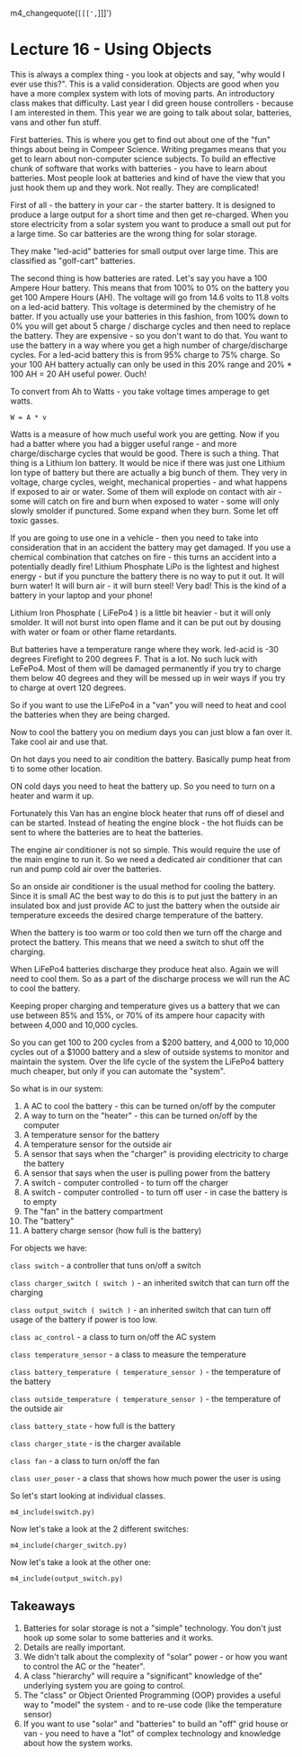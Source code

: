 m4_changequote(`[[[',`]]]')

# Lecture 16 - Using Objects

This is always a complex thing - you look at objects and say, "why would I ever use this?".
This is a valid consideration.  Objects are good when you have a more complex system
with lots of moving parts.   An introductory class makes that difficulty.  Last year I
did green house controllers - because I am interested in them.    This year we
are going to talk about solar, batteries, vans and other fun stuff.

First batteries.  This is where you get to find out about one of the "fun" things about
being in Compeer Science.   Writing pregames means that you get to learn about non-computer science
subjects.   To build an effective chunk of software that works with batteries - you have to learn
about batteries.  Most people look at batteries and kind of have the view that you just hook them
up and they work.  Not really.  They are complicated!

First of all - the battery in your car - the starter battery.  It is designed to produce
a large output for a short time and then get re-charged.  When you store electricity from
a solar system you want to produce a small out put for a large time.  So car batteries are
the wrong thing for solar storage.

They make "led-acid" batteries for small output over large time.  This are classified as
"golf-cart" batteries.  

The second thing is how batteries are rated.  Let's say you have a 100 Ampere Hour battery.
This means that from 100% to 0% on the battery you get 100 Ampere Hours (AH).  The voltage
will go from 14.6 volts to  11.8 volts on a led-acid battery.  This voltage is determined
by the chemistry of he batter.  If you actually use your batteries in this fashion, from
100% down to 0% you will get about 5 charge / discharge cycles and then need to replace
the battery.  They are expensive - so you don't want to do that.  You want to use the
battery in a way where you get a high number of charge/discharge cycles.  For a 
led-acid battery this is from 95% charge to 75% charge.  So your 100 AH battery actually
can only be used in this 20% range and 20% * 100 AH = 20 AH useful power.  Ouch!

To convert from Ah to Watts - you take voltage times amperage to get watts.

```
W = A * v
```

Watts is a measure of how much useful work you are getting.   Now if you had a 
batter where you had a bigger useful range - and more charge/discharge cycles 
that would be good.   There is such a thing.  That thing is a Lithium Ion
battery.  It would be nice if there was just one Lithium Ion type of battery
but there are actually a big bunch of them.  They very in voltage, charge
cycles,  weight, mechanical properties - and what happens if exposed to
air or water.   Some of them will explode on contact with air - some will
catch on fire and burn when exposed to water - some will only slowly smolder
if punctured.  Some expand when they burn.  Some let off toxic gasses.

If you are going to use one in a vehicle - then you need to take into 
consideration that in an accident the battery may get damaged.  If you use
a chemical combination that catches on fire - this turns an accident into
a potentially deadly fire!   Lithium Phosphate LiPo is the lightest and
highest energy - but if you puncture the battery there is no way to 
put it out.  It will burn water!  It will burn air - it will burn steel!
Very bad!  This is the kind of a battery in your laptop and your phone!

Lithium Iron Phosphate ( LiFePo4 ) is a little bit heavier - but it will only
smolder.   It will not burst into open flame and it can be put out by dousing
with water or foam or other flame retardants. 

But batteries have a temperature range where they work. led-acid is -30 degrees Firefight to 200 degrees F.
That is a lot.   No such luck with LeFePo4.  Most of them will be damaged permanently if you try to
charge them below 40 degrees and they will be messed up in weir ways if you try to charge at overt 120
degrees.

So if you want to use the LiFePo4 in a "van" you will need to heat and cool
the batteries when they are being charged.

Now to cool the battery you on medium days you can just blow a fan over it.
Take cool air and use that.

On hot days you need to air condition the battery.  Basically pump heat
from ti to some other location.

ON cold days you need to heat the battery up.  So you need to turn on 
a heater and warm it up.

Fortunately this Van has an engine block heater that runs off of diesel 
and can be started.  Instead of heating the engine block - the hot fluids
can be sent to where the batteries are to heat the batteries.

The engine air conditioner is not so simple.  This would require the
use of the main engine to run it.  So we need a dedicated air conditioner
that can run and pump cold air over the batteries.

So an onside air conditioner is the usual method for cooling the battery.
Since it is small AC the best way to do this is to put just the battery
in an insulated box and just provide AC to just the battery when the outside
air temperature exceeds the desired charge temperature of the battery.   

When the battery is too warm or too cold then we turn off the charge and
protect the battery.   This means that we need a switch to shut off
the charging.

When LiFePo4 batteries discharge they produce heat also.  Again we
will need to cool them.  So as a part of the discharge process we will
run the AC to cool the battery.

Keeping proper charging and temperature gives us a battery that we 
can use between 85% and 15%, or 70% of its ampere hour capacity
with between 4,000 and 10,000 cycles.

So you can get 100 to 200 cycles from a $200 battery, and
4,000 to 10,000 cycles out of a $1000 battery and a slew of
outside systems to monitor and maintain the system.  Over the
life cycle of the system the LiFePo4 battery much cheaper, but 
only if you can automate the "system".

So what is in our system:

1. A AC to cool the battery - this can be turned on/off by the computer
2. A way to turn on the "heater" - this can be turned on/off by the computer
3. A temperature sensor for the battery
4. A temperature sensor for the outside air
5. A sensor that says when the "charger" is providing electricity to charge the battery
6. A sensor that says when the user is pulling power from the battery
7. A switch - computer controlled - to turn off the charger
8. A switch - computer controlled - to turn off user - in case the battery is to empty
9. The "fan" in the battery compartment
10. The "battery"
11. A battery charge sensor (how full is the battery)

For objects we have:

`class switch` - a controller that tuns on/off a switch

`class charger_switch ( switch )` - an inherited switch that can turn off the charging

`class output_switch ( switch )` - an  inherited switch that can turn off usage of the battery if power is too low.

`class ac_control` - a class to turn on/off the AC system

`class temperature_sensor` - a class to measure the temperature 

`class battery_temperature ( temperature_sensor )` - the temperature of the battery

`class outside_temperature ( temperature_sensor )` - the temperature of the outside air

`class battery_state` - how full is the battery

`class charger_state` - is the charger available

`class fan` - a class to turn on/off the fan

`class user_poser` - a class that shows how much power the user is using



So let's start looking at individual classes.


```
m4_include(switch.py)
```

Now let's take a look at the 2 different switches:

```
m4_include(charger_switch.py)

```

Now let's take a look at the other one:


```
m4_include(output_switch.py)

```

## Takeaways

1. Batteries for solar storage is not a "simple" technology.  You don't just hook up some solar to some batteries and it works.
2. Details are really important.
3. We didn't talk about the complexity of "solar" power - or how you want to control the AC or the "heater".
4. A class "hierarchy" will require a "significant" knowledge of the" underlying system you are going to control.
5. The "class" or Object Oriented Programming (OOP) provides a useful way to "model" the system - and to re-use code (like the temperature sensor) 
6. If you want to use "solar" and "batteries" to build an "off" grid house or van - you need to have a "lot" of complex technology and knowledge about how the system works.



